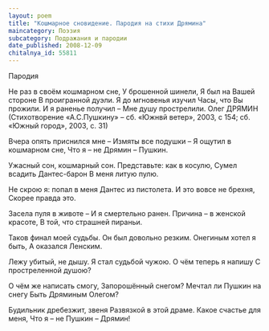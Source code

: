 ```yaml
---
layout: poem
title: "Кошмарное сновидение. Пародия на стихи Дрямина"
maincategory: Поэзия
subcategory: Подражания и пародии
date_published: 2008-12-09
chitalnya_id: 55811
---
```




Пародия 

Не раз в своём кошмарном сне, 
У брошенной шинели,
Я был на Вашей стороне
В проигранной дуэли.
Я до мгновенья изучил
Часы, что Вы прожили.
И я раненье получил –
Мне душу прострелили.
Олег ДРЯМИН
(Стихотворение «А.С.Пушкину» –
сб. «Южнвй ветер», 2003, с 154;
сб. «Южный город», 2003, с. 31)

Вчера опять приснился мне –
Измяты все подушки –
Я ощутил в кошмарном сне,
Что я – не Дрямин – Пушкин.

Ужасный сон, кошмарный сон.
Представьте: как в косулю,
Сумел всадить Дантес-барон
В меня литую пулю.

Не скрою я: попал в меня
Дантес из пистолета.
И это вовсе не брехня,
Скорее правда это.

Засела пуля в животе –
И я смертельно ранен.
Причина – в женской красоте,
В той, что страшней пираньи.

Таков финал моей судьбы.
Он был довольно резким.
Онегиным хотел я быть,
А оказался Ленским.

Лежу убитый, не дышу.
Я стал судьбой чужою.
О чём теперь я напишу
С простреленной душою?

О чём же написать смогу,
Запорошённый снегом?
Мечтал ли Пушкин на снегу
Быть Дряминым Олегом?

Будильник дребезжит, звеня
Развязкой в этой драме.
Какое счастье для меня,
Что я – не  Пушкин – Дрямин!







